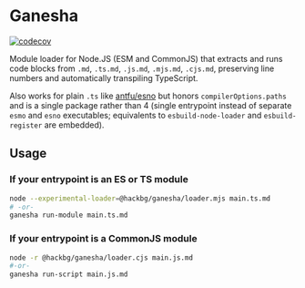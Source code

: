 # Ganesha

[![codecov](https://codecov.io/gh/hackbg/ganesha/branch/develop/graph/badge.svg?token=L36HCE159B)](https://codecov.io/gh/hackbg/ganesha)

Module loader for Node.JS (ESM and CommonJS) that extracts and runs code blocks
from `.md`, `.ts.md`, `.js.md`, `.mjs.md`, `.cjs.md`, preserving line numbers and
automatically transpiling TypeScript.

Also works for plain `.ts` like [antfu/esno](https://github.com/antfu/esno)
but honors `compilerOptions.paths` and is a single package rather than 4
(single entrypoint instead of separate `esmo` and `esno` executables;
equivalents to `esbuild-node-loader` and `esbuild-register` are embedded).

## Usage

### If your entrypoint is an ES or TS module

```sh
node --experimental-loader=@hackbg/ganesha/loader.mjs main.ts.md
# -or-
ganesha run-module main.ts.md
```

### If your entrypoint is a CommonJS module

```sh
node -r @hackbg/ganesha/loader.cjs main.js.md
#-or-
ganesha run-script main.js.md
```
